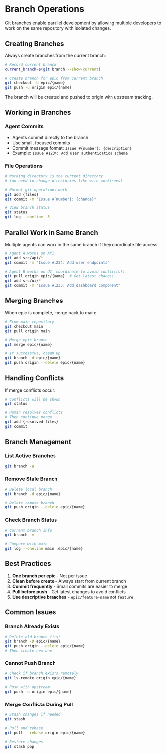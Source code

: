 # Branch Operations

Git branches enable parallel development by allowing multiple developers to work on the same repository with isolated changes.

## Creating Branches

Always create branches from the current branch:
```bash
# Record current branch
current_branch=$(git branch --show-current)

# Create branch for epic from current branch
git checkout -b epic/{name}
git push -u origin epic/{name}
```

The branch will be created and pushed to origin with upstream tracking.

## Working in Branches

### Agent Commits
- Agents commit directly to the branch
- Use small, focused commits
- Commit message format: `Issue #{number}: {description}`
- Example: `Issue #1234: Add user authentication schema`

### File Operations
```bash
# Working directory is the current directory
# (no need to change directories like with worktrees)

# Normal git operations work
git add {files}
git commit -m "Issue #{number}: {change}"

# View branch status
git status
git log --oneline -5
```

## Parallel Work in Same Branch

Multiple agents can work in the same branch if they coordinate file access:
```bash
# Agent A works on API
git add src/api/*
git commit -m "Issue #1234: Add user endpoints"

# Agent B works on UI (coordinate to avoid conflicts!)
git pull origin epic/{name}  # Get latest changes
git add src/ui/*
git commit -m "Issue #1235: Add dashboard component"
```

## Merging Branches

When epic is complete, merge back to main:
```bash
# From main repository
git checkout main
git pull origin main

# Merge epic branch
git merge epic/{name}

# If successful, clean up
git branch -d epic/{name}
git push origin --delete epic/{name}
```

## Handling Conflicts

If merge conflicts occur:
```bash
# Conflicts will be shown
git status

# Human resolves conflicts
# Then continue merge
git add {resolved-files}
git commit
```

## Branch Management

### List Active Branches
```bash
git branch -a
```

### Remove Stale Branch
```bash
# Delete local branch
git branch -d epic/{name}

# Delete remote branch
git push origin --delete epic/{name}
```

### Check Branch Status
```bash
# Current branch info
git branch -v

# Compare with main
git log --oneline main..epic/{name}
```

## Best Practices

1. **One branch per epic** - Not per issue
2. **Clean before create** - Always start from current branch
3. **Commit frequently** - Small commits are easier to merge
4. **Pull before push** - Get latest changes to avoid conflicts
5. **Use descriptive branches** - `epic/feature-name` not `feature`

## Common Issues

### Branch Already Exists
```bash
# Delete old branch first
git branch -D epic/{name}
git push origin --delete epic/{name}
# Then create new one
```

### Cannot Push Branch
```bash
# Check if branch exists remotely
git ls-remote origin epic/{name}

# Push with upstream
git push -u origin epic/{name}
```

### Merge Conflicts During Pull
```bash
# Stash changes if needed
git stash

# Pull and rebase
git pull --rebase origin epic/{name}

# Restore changes
git stash pop
```
